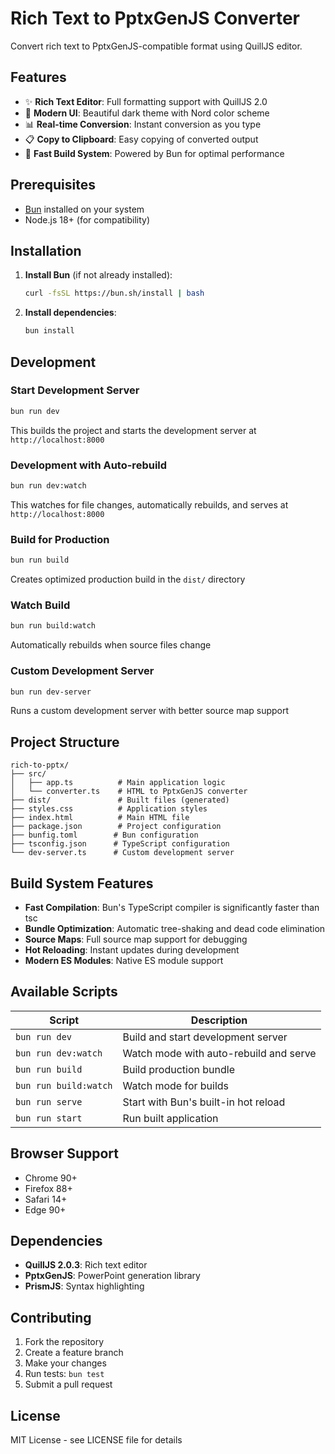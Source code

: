 # Rich Text to PptxGenJS Converter

Convert rich text to PptxGenJS-compatible format using QuillJS editor.

## Features

- ✨ **Rich Text Editor**: Full formatting support with QuillJS 2.0
- 🎨 **Modern UI**: Beautiful dark theme with Nord color scheme
- 📊 **Real-time Conversion**: Instant conversion as you type
- 📋 **Copy to Clipboard**: Easy copying of converted output
- 🚀 **Fast Build System**: Powered by Bun for optimal performance

## Prerequisites

- [Bun](https://bun.sh/) installed on your system
- Node.js 18+ (for compatibility)

## Installation

1. **Install Bun** (if not already installed):
   ```bash
   curl -fsSL https://bun.sh/install | bash
   ```

2. **Install dependencies**:
   ```bash
   bun install
   ```

## Development

### Start Development Server
```bash
bun run dev
```
This builds the project and starts the development server at `http://localhost:8000`

### Development with Auto-rebuild
```bash
bun run dev:watch
```
This watches for file changes, automatically rebuilds, and serves at `http://localhost:8000`

### Build for Production
```bash
bun run build
```
Creates optimized production build in the `dist/` directory

### Watch Build
```bash
bun run build:watch
```
Automatically rebuilds when source files change

### Custom Development Server
```bash
bun run dev-server
```
Runs a custom development server with better source map support

## Project Structure

```
rich-to-pptx/
├── src/
│   ├── app.ts          # Main application logic
│   └── converter.ts    # HTML to PptxGenJS converter
├── dist/               # Built files (generated)
├── styles.css          # Application styles
├── index.html          # Main HTML file
├── package.json        # Project configuration
├── bunfig.toml        # Bun configuration
├── tsconfig.json      # TypeScript configuration
└── dev-server.ts      # Custom development server
```

## Build System Features

- **Fast Compilation**: Bun's TypeScript compiler is significantly faster than tsc
- **Bundle Optimization**: Automatic tree-shaking and dead code elimination
- **Source Maps**: Full source map support for debugging
- **Hot Reloading**: Instant updates during development
- **Modern ES Modules**: Native ES module support

## Available Scripts

| Script | Description |
|--------|-------------|
| `bun run dev` | Build and start development server |
| `bun run dev:watch` | Watch mode with auto-rebuild and serve |
| `bun run build` | Build production bundle |
| `bun run build:watch` | Watch mode for builds |
| `bun run serve` | Start with Bun's built-in hot reload |
| `bun run start` | Run built application |

## Browser Support

- Chrome 90+
- Firefox 88+
- Safari 14+
- Edge 90+

## Dependencies

- **QuillJS 2.0.3**: Rich text editor
- **PptxGenJS**: PowerPoint generation library
- **PrismJS**: Syntax highlighting

## Contributing

1. Fork the repository
2. Create a feature branch
3. Make your changes
4. Run tests: `bun test`
5. Submit a pull request

## License

MIT License - see LICENSE file for details 